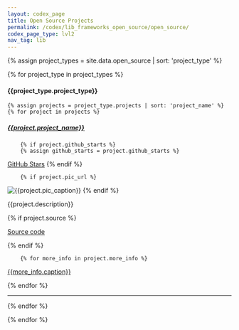 ```yaml
---
layout: codex_page
title: Open Source Projects
permalink: /codex/lib_frameworks_open_source/open_source/
codex_page_type: lvl2
nav_tag: lib
---
```


<script async defer src="https://buttons.github.io/buttons.js"></script>

<!-- To Edit or Add content to this page please edit the _data/open_source.yaml file -->

{% assign project_types = site.data.open_source | sort: 'project_type' %}

{% for project_type in project_types %}
<h4> {{project_type.project_type}} </h4>

	{% assign projects = project_type.projects | sort: 'project_name' %}
	{% for project in projects %}
<h5><a href="{{project.url}}">{{project.project_name}} </a></h5>

		{% if project.github_starts %}
		{% assign github_starts = project.github_starts %}
<a class="github-button" href="https://github.com/{{github_starts.account}}/{{project.github_starts.repo_name}}" data-icon="octicon-star" data-show-count="true" aria-label="Star {{github_starts.account}}/{{project.github_starts.repo_name}} on GitHub">GitHub Stars</a>
		{% endif %}

		{% if project.pic_url %}
<img src="{{project.pic_url}}" alt="{{project.pic_caption}}">
		{% endif %}

<p>{{project.description}}</p>
		{% if project.source %}
<p><a href="{{project.source}}">Source code</a></p>
		{% endif %}

		{% for more_info in project.more_info %}
<p><a href="{{more_info.url}}">{{more_info.caption}} </a></p>
		{% endfor %}

<hr>
	{% endfor %}

{% endfor %}
